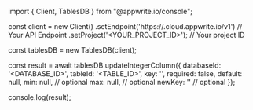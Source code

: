 import { Client, TablesDB } from "@appwrite.io/console";

const client = new Client()
    .setEndpoint('https://<REGION>.cloud.appwrite.io/v1') // Your API Endpoint
    .setProject('<YOUR_PROJECT_ID>'); // Your project ID

const tablesDB = new TablesDB(client);

const result = await tablesDB.updateIntegerColumn({
    databaseId: '<DATABASE_ID>',
    tableId: '<TABLE_ID>',
    key: '',
    required: false,
    default: null,
    min: null, // optional
    max: null, // optional
    newKey: '' // optional
});

console.log(result);
